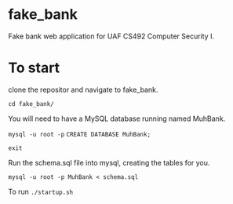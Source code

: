# fake_bank
Fake bank web application for UAF CS492 Computer Security I. 


# To start
clone the repositor and navigate to fake_bank.

`cd fake_bank/`

You will need to have a MySQL database running named MuhBank.

`mysql -u root -p`
`CREATE DATABASE MuhBank;`

`exit`

Run the schema.sql file into mysql, creating the tables for you.

`mysql -u root -p MuhBank < schema.sql`

To run
`./startup.sh`

